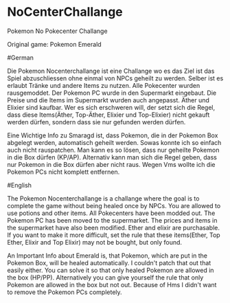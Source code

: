 # NoCenterChallange
Pokemon No Pokecenter Challange

Original game: Pokemon Emerald

#German

Die Pokemon Nocenterchallange ist eine Challange wo es das Ziel ist das Spiel abzuschliessen ohne einmal von NPCs geheilt zu werden.
Selber ist es erlaubt Tränke und andere Items zu nutzen.
Alle Pokecenter wurden rausgemoddet. Der Pokemon PC wurde in den Supermarkt eingebaut.
Die Preise und die Items im Supermarkt wurden auch angepasst. Äther und Elixier sind kaufbar. 
Wer es sich erschweren will, der setzt sich die Regel, dass diese Items(Äther, Top-Äther, Elixier und Top-Elixier) nicht gekauft werden dürfen, sondern dass sie nur gefunden werden dürfen.

Eine Wichtige Info zu Smaragd ist, dass Pokemon, die in der Pokemon Box abgelegt werden, automatisch geheilt werden. Sowas konnte ich so einfach auch nicht rauspatchen. Man kann es so lösen, dass nur geheilte Pokemon in die Box dürfen (KP/AP). Alternativ kann man sich die Regel geben, dass nur Pokemon in die Box dürfen aber nicht raus.
Wegen Vms wollte ich die Pokemon PCs nicht komplett entfernen.

#English

The Pokemon Nocenterchallange is a challange where the goal is to complete the game without being healed once by NPCs.
You are allowed to use potions and other items.
All Pokecenters have been modded out. The Pokemon PC has been moved to the supermarket.
The prices and items in the supermarket have also been modified. Ether and elixir are purchasable. 
If you want to make it more difficult, set the rule that these items(Ether, Top Ether, Elixir and Top Elixir) may not be bought, but only found.

An Important Info about Emerald is, that Pokemon, which are put in the Pokemon Box, will be healed automatically. I couldn't patch that out that easily either. You can solve it so that only healed Pokemon are allowed in the box (HP/PP). Alternatively you can give yourself the rule that only Pokemon are allowed in the box but not out.
Because of Hms I didn't want to remove the Pokemon PCs completely.






